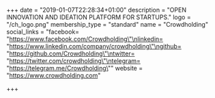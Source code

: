 +++
date = "2019-01-07T22:28:34+01:00"
description = "OPEN INNOVATION AND IDEATION PLATFORM FOR STARTUPS."
logo = "/ch_logo.png"
membership_type = "standard"
name = "Crowdholding"
social_links = "facebook= \"https://www.facebook.com/Crowdholding\"\nlinkedin= \"https://www.linkedin.com/company/crowdholding\"\ngithub= \"https://github.com/Crowdholding\"\ntwitter= \"https://twitter.com/crowdholding\"\ntelegram= \"https://telegram.me/Crowdholding\""
website = "https://www.crowdholding.com"

+++
